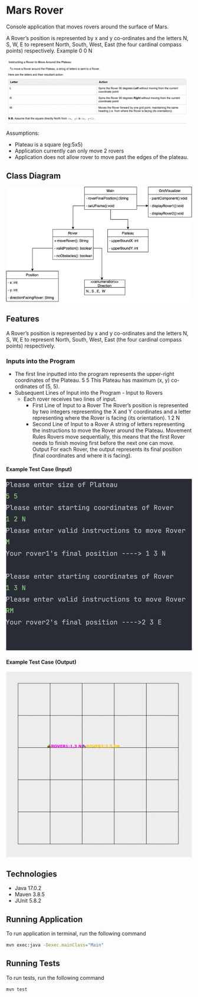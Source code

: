 # Mars Rover

Console application that moves rovers around the surface of Mars.

A Rover’s position is represented by x and y co-ordinates and the letters N, S, W, E to represent North,
South, West, East (the four cardinal compass points) respectively.
Example
0 0 N

![ScreenShot](src/main/resources/instructions.png)

Assumptions:
- Plateau is a square (eg:5x5)
- Application currently can only move 2 rovers
- Application does not allow rover to move past the edges of the plateau.

## Class Diagram
![ScreenShot](src/main/resources/class_diagram.png)
## Features

A Rover’s position is represented by x and y co-ordinates and the letters N, S, W, E to represent North,
South, West, East (the four cardinal compass points) respectively.
### Inputs into the Program

- The first line inputted into the program represents the upper-right coordinates of the Plateau.
  5 5
  This Plateau has maximum (x, y) co-ordinates of (5, 5).
- Subsequent Lines of Input into the Program - Input to Rovers
  - Each rover receives two lines of input.
    - First Line of Input to a Rover
      The Rover’s position is represented by two integers representing the X and Y coordinates and a letter representing where the Rover is facing (its
      orientation).
      1 2 N
    - Second Line of Input to a Rover
      A string of letters representing the instructions to move the Rover around the Plateau.
      Movement Rules
      Rovers move sequentially, this means that the first Rover needs to finish moving first before the next one can move.
      Output
      For each Rover, the output represents its final position (final coordinates and where it is facing).


#### Example Test Case (Input)
![ScreenShot](src/main/resources/example_test_case.png)
#### Example Test Case (Output)
![ScreenShot](src/main/resources/example_output.png)
## Technologies
- Java 17.0.2
- Maven 3.8.5
- JUnit 5.8.2

## Running Application

To run application in terminal, run the following command

```bash
mvn exec:java -Dexec.mainClass="Main"
```
## Running Tests

To run tests, run the following command

```bash
mvn test
```
